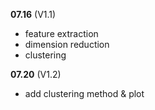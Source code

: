__07.16__ (V1.1)  
- feature extraction
- dimension reduction 
- clustering  

__07.20__ (V1.2)   
- add clustering method & plot
